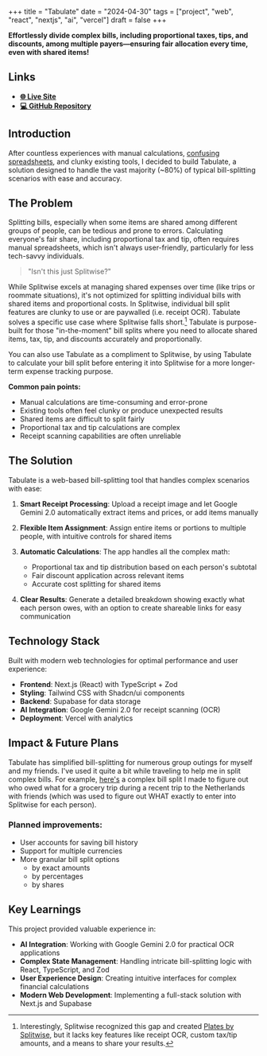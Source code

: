 +++
title = "Tabulate"
date = "2024-04-30"
tags = ["project", "web", "react", "nextjs", "ai", "vercel"]
draft = false
+++

**Effortlessly divide complex bills, including proportional taxes, tips, and discounts, among multiple payers—ensuring fair allocation every time, even with shared items!**

## Links
- **[🌐 Live Site](https://tabulate.vercel.app/)**
- **[💻 GitHub Repository](https://github.com/daniel-yili-ye/Tabulate)**

## Introduction

After countless experiences with manual calculations, [confusing spreadsheets](https://docs.google.com/spreadsheets/d/1ixzuB6UMTsaKO_n8LrY5zwVDDarukj9wdeHAAY13Cis/edit?usp=sharing), and clunky existing tools, I decided to build Tabulate, a solution designed to handle the vast majority (~80%) of typical bill-splitting scenarios with ease and accuracy.

## The Problem

Splitting bills, especially when some items are shared among different groups of people, can be tedious and prone to errors. Calculating everyone's fair share, including proportional tax and tip, often requires manual spreadsheets, which isn't always user-friendly, particularly for less tech-savvy individuals.

>"Isn't this just Splitwise?"

While Splitwise excels at managing shared expenses over time (like trips or roommate situations), it's not optimized for splitting individual bills with shared items and proportional costs. In Splitwise, individual bill split features are clunky to use or are paywalled (i.e. receipt OCR). Tabulate solves a specific use case where Splitwise falls short.[^1] Tabulate is purpose-built for those "in-the-moment" bill splits where you need to allocate shared items, tax, tip, and discounts accurately and proportionally. 

[^1]: Interestingly, Splitwise recognized this gap and created [Plates by Splitwise](https://plates.splitwise.com/), but it lacks key features like receipt OCR, custom tax/tip amounts, and a means to share your results. 

You can also use Tabulate as a compliment to Splitwise, by using Tabulate to calculate your bill split before entering it into Splitwise for a more longer-term expense tracking purpose.


**Common pain points:**
- Manual calculations are time-consuming and error-prone
- Existing tools often feel clunky or produce unexpected results
- Shared items are difficult to split fairly
- Proportional tax and tip calculations are complex
- Receipt scanning capabilities are often unreliable

## The Solution

Tabulate is a web-based bill-splitting tool that handles complex scenarios with ease:

1. **Smart Receipt Processing**: Upload a receipt image and let Google Gemini 2.0 automatically extract items and prices, or add items manually

2. **Flexible Item Assignment**: Assign entire items or portions to multiple people, with intuitive controls for shared items

3. **Automatic Calculations**: The app handles all the complex math:
   - Proportional tax and tip distribution based on each person's subtotal
   - Fair discount application across relevant items
   - Accurate cost splitting for shared items

4. **Clear Results**: Generate a detailed breakdown showing exactly what each person owes, with an option to create shareable links for easy communication

## Technology Stack

Built with modern web technologies for optimal performance and user experience:

- **Frontend**: Next.js (React) with TypeScript + Zod
- **Styling**: Tailwind CSS with Shadcn/ui components
- **Backend**: Supabase for data storage
- **AI Integration**: Google Gemini 2.0 for receipt scanning (OCR)
- **Deployment**: Vercel with analytics

## Impact & Future Plans

Tabulate has simplified bill-splitting for numerous group outings for myself and my friends. I've used it quite a bit while traveling to help me in split complex bills. For example, [here's](https://tabulate.vercel.app/bills/ed71fba1-a260-4109-91c5-9090b317ea1c) a complex bill split I made to figure out who owed what for a grocery trip during a recent trip to the Netherlands with friends (which was used to figure out WHAT exactly to enter into Splitwise for each person).

### Planned improvements:
- User accounts for saving bill history
- Support for multiple currencies
- More granular bill split options
    - by exact amounts
    - by percentages
    - by shares

## Key Learnings

This project provided valuable experience in:

- **AI Integration**: Working with Google Gemini 2.0 for practical OCR applications
- **Complex State Management**: Handling intricate bill-splitting logic with React, TypeScript, and Zod
- **User Experience Design**: Creating intuitive interfaces for complex financial calculations
- **Modern Web Development**: Implementing a full-stack solution with Next.js and Supabase